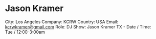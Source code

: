 # Jason Kramer

City: Los Angeles
Company: KCRW
Country: USA
Email: kcrwkramer@gmail.com
Role: DJ
Show: Jason Kramer
TX - Date / Time: Tue / 12:00-3:00am
